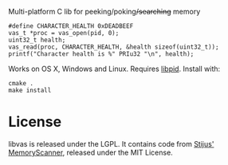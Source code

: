 Multi-platform C lib for peeking/poking~~/searching~~ memory

    #define CHARACTER_HEALTH 0xDEADBEEF
    vas_t *proc = vas_open(pid, 0);
    uint32_t health;
    vas_read(proc, CHARACTER_HEALTH, &health sizeof(uint32_t));
    printf("Character health is %" PRIu32 "\n", health);

Works on OS X, Windows and Linux. Requires [libpid]. Install with:

    cmake .
    make install

# License
libvas is released under the LGPL. It contains code from [Stijus' MemoryScanner], released under the MIT License.

[libpid]: https://github.com/a3f/libpid
[Stijus' MemoryScanner]: https://github.com/Stiju/MemoryScanner
